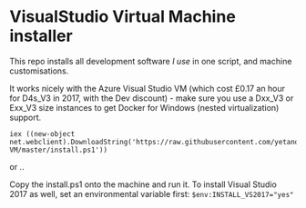 # VisualStudio Virtual Machine installer

This repo installs all development software _I use_ in one script, and machine customisations. 

It works nicely with the Azure Visual Studio VM (which cost £0.17 an hour for D4s_V3 in 2017, with the Dev discount) - make sure you use a Dxx_V3 or Exx_V3 size instances to get Docker for Windows (nested virtualization) support.

    iex ((new-object net.webclient).DownloadString('https://raw.githubusercontent.com/yetanotherchris/VisualStudio-VM/master/install.ps1'))
    
or ..

Copy the install.ps1 onto the machine and run it.
To install Visual Studio 2017 as well, set an environmental variable first: `$env:INSTALL_VS2017="yes"`
